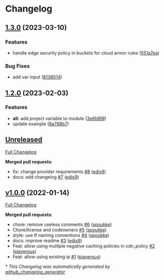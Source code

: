 # Changelog

## [1.3.0](https://github.com/padok-team/terraform-google-lb/compare/v1.2.0...v1.3.0) (2023-03-10)


### Features

* handle edge security policy in buckets for cloud armor rules ([551a7ea](https://github.com/padok-team/terraform-google-lb/commit/551a7eae543460aabb54032f836d3c2f16af8747))


### Bug Fixes

* add var input ([8138014](https://github.com/padok-team/terraform-google-lb/commit/813801436c2f85379abcae6f63016ec5a4ff3e98))

## [1.2.0](https://github.com/padok-team/terraform-google-lb/compare/v1.1.0...v1.2.0) (2023-02-03)


### Features

* **all:** add project variable to module ([3e6fd99](https://github.com/padok-team/terraform-google-lb/commit/3e6fd991f6b5f07246b96f5d42a3bcd5b1ea4eaa))
* update example ([8a788b7](https://github.com/padok-team/terraform-google-lb/commit/8a788b7c1d4ca7fbaa713a145a3dc16cc02584f6))

## [Unreleased](https://github.com/padok-team/terraform-google-lb/tree/HEAD)

[Full Changelog](https://github.com/padok-team/terraform-google-lb/compare/v1.0.0...HEAD)

**Merged pull requests:**

- fix: change provider requirements [\#8](https://github.com/padok-team/terraform-google-lb/pull/8) ([edix9](https://github.com/edix9))
- docs: add changelog [\#7](https://github.com/padok-team/terraform-google-lb/pull/7) ([edix9](https://github.com/edix9))

## [v1.0.0](https://github.com/padok-team/terraform-google-lb/tree/v1.0.0) (2022-01-14)

[Full Changelog](https://github.com/padok-team/terraform-google-lb/compare/e3271ecf7cedad94784d0c42379aed7e81280dba...v1.0.0)

**Merged pull requests:**

- chore: remove useless comments [\#6](https://github.com/padok-team/terraform-google-lb/pull/6) ([spoukke](https://github.com/spoukke))
- Chore/license and codeowners [\#5](https://github.com/padok-team/terraform-google-lb/pull/5) ([spoukke](https://github.com/spoukke))
- style: use tf naming conventions [\#4](https://github.com/padok-team/terraform-google-lb/pull/4) ([spoukke](https://github.com/spoukke))
- docs: improve readme [\#3](https://github.com/padok-team/terraform-google-lb/pull/3) ([edix9](https://github.com/edix9))
- Feat: allow using multiple negative caching policies in cdn\_policy [\#2](https://github.com/padok-team/terraform-google-lb/pull/2) ([piaverous](https://github.com/piaverous))
- Feat: allow using existing ip [\#1](https://github.com/padok-team/terraform-google-lb/pull/1) ([piaverous](https://github.com/piaverous))



\* *This Changelog was automatically generated by [github_changelog_generator](https://github.com/github-changelog-generator/github-changelog-generator)*
